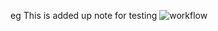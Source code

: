 eg
This is added up note for testing
![workflow](https://github.com/Cham-Myae-40614796/sem/actions/workflows/main.yml/badge.svg)